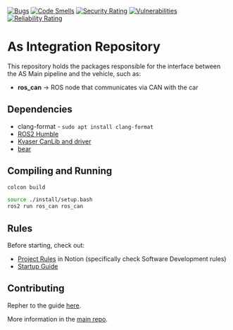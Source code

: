 [![Bugs](https://sonarcloud.io/api/project_badges/measure?project=fs-feup_as-integration&metric=bugs)](https://sonarcloud.io/summary/new_code?id=fs-feup_as-integration)
[![Code Smells](https://sonarcloud.io/api/project_badges/measure?project=fs-feup_as-integration&metric=code_smells)](https://sonarcloud.io/summary/new_code?id=fs-feup_as-integration)
[![Security Rating](https://sonarcloud.io/api/project_badges/measure?project=fs-feup_as-integration&metric=security_rating)](https://sonarcloud.io/summary/new_code?id=fs-feup_as-integration)
[![Vulnerabilities](https://sonarcloud.io/api/project_badges/measure?project=fs-feup_as-integration&metric=vulnerabilities)](https://sonarcloud.io/summary/new_code?id=fs-feup_as-integration)
[![Reliability Rating](https://sonarcloud.io/api/project_badges/measure?project=fs-feup_as-integration&metric=reliability_rating)](https://sonarcloud.io/summary/new_code?id=fs-feup_as-integration)

# As Integration Repository

This repository holds the packages responsible for the interface between the AS Main pipeline and the vehicle, such as:

- **ros_can** -> ROS node that communicates via CAN with the car

## Dependencies

- clang-format - ```sudo apt install clang-format```
- [ROS2 Humble](https://docs.ros.org/en/humble/Installation.html)
- [Kvaser CanLib and driver](https://www.kvaser.com/canlib-webhelp/index.html)
- [bear](https://installati.one/install-bear-ubuntu-20-04/)

## Compiling and Running

```sh
colcon build
```

```sh
source ./install/setup.bash
ros2 run ros_can ros_can
```

## Rules

Before starting, check out:
- [Project Rules](https://www.notion.so/FS-FEUP-HUB-6873ab8de3b44fad990d264023fbce8b?pvs=4) in Notion (specifically check Software Development rules)
- [Startup Guide](https://github.com/fs-feup/autonomous-systems/blob/main/docs/tutorials/startup_guide.md)

## Contributing

Repher to the guide [here](https://github.com/fs-feup/autonomous-systems/blob/main/CONTRIBUTING.md).

More information in the [main repo](https://github.com/fs-feup/autonomous-systems).
